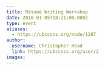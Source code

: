 ```yaml
---
title: Résumé Writing Workshop 
date: 2010-01-05T18:21:00.000Z
type: event
aliases:
  - https://ubccsss.org/node/1287
author:
  username: Christopher Head
  link: https://ubccsss.org/user/2
images:
---
```



